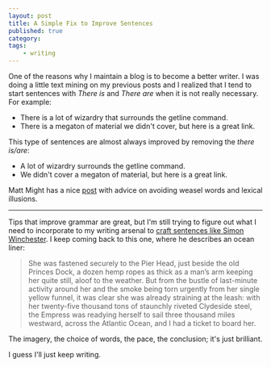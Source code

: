 ```yaml
---
layout: post
title: A Simple Fix to Improve Sentences
published: true
category:
tags:
    - writing
---
```


One of the reasons why I maintain a blog is to become a better writer. I was doing a little text mining on my previous posts and I realized that I tend to start sentences with *There is* and *There are* when it is not really necessary. For example:

* There is a lot of wizardry that surrounds the getline command.
* There is a megaton of material we didn't cover, but here is a great link.

This type of sentences are almost always improved by removing the *there is/are*:

* A lot of wizardry surrounds the getline command.
* We didn't cover a megaton of material, but here is a great link.

Matt Might has a nice [post](http://matt.might.net/articles/shell-scripts-for-passive-voice-weasel-words-duplicates/) with advice on avoiding weasel words and lexical illusions.

<hr>

Tips that improve grammar are great, but I'm still trying to figure out what I need to incorporate to my writing arsenal to [craft sentences like Simon Winchester](http://reasoniamhere.com/2013/09/10/tearing-down-powerful-sentences/). I keep coming back to this one, where he describes an ocean liner:

> She was fastened securely to the Pier Head, just beside the old Princes Dock, a dozen hemp ropes as thick as a man’s arm keeping her quite still, aloof to the weather. But from the bustle of last-minute activity around her and the smoke being torn urgently from her single yellow funnel, it was clear she was already straining at the leash: with her twenty-five thousand tons of staunchly riveted Clydeside steel, the Empress was readying herself to sail three thousand miles westward, across the Atlantic Ocean, and I had a ticket to board her.

The imagery, the choice of words, the pace, the conclusion; it's just brilliant.

I guess I'll just keep writing.
